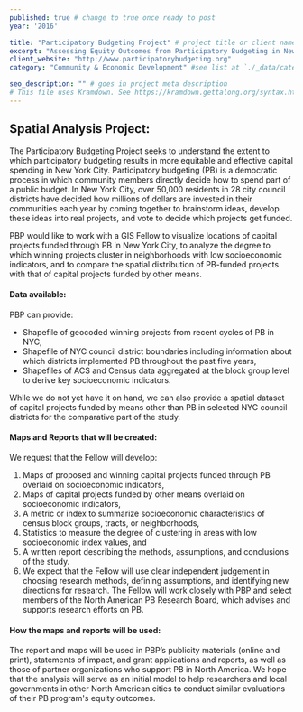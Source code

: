 ```yaml
---
published: true # change to true once ready to post
year: '2016'

title: "Participatory Budgeting Project" # project title or client name
excerpt: "Assessing Equity Outcomes from Participatory Budgeting in New York City" # shows on project list page
client_website: "http://www.participatorybudgeting.org"
category: "Community & Economic Development" #see list at `./_data/categories.yml`

seo_description: "" # goes in project meta description
# This file uses Kramdown. See https://kramdown.gettalong.org/syntax.html for syntax
---
```


## Spatial Analysis Project:
The Participatory Budgeting Project seeks to understand the extent to which participatory budgeting results in more equitable and effective capital spending in New York City. Participatory budgeting (PB) is a democratic process in which community members directly decide how to spend part of a public budget. In New York City, over 50,000 residents in 28 city council districts have decided how millions of dollars are invested in their communities each year by coming together to brainstorm ideas, develop these ideas into real projects, and vote to decide which projects get funded.

PBP would like to work with a GIS Fellow to visualize locations of capital projects funded through PB in New York City, to analyze the degree to which winning projects cluster in neighborhoods with low socioeconomic indicators, and to compare the spatial distribution of PB-funded projects with that of capital projects funded by other means.

#### Data available:
PBP can provide:
- Shapefile of geocoded winning projects from recent cycles of PB in NYC,
- Shapefile of NYC council district boundaries including information about which districts implemented PB throughout the past five years,
- Shapefiles of ACS and Census data aggregated at the block group level to derive key socioeconomic indicators.

While we do not yet have it on hand, we can also provide a spatial dataset of capital projects funded by means other than PB in selected NYC council districts for the comparative part of the study.

#### Maps and Reports that will be created:
We request that the Fellow will develop:
1. Maps of proposed and winning capital projects funded through PB overlaid on socioeconomic indicators,
2. Maps of capital projects funded by other means overlaid on socioeconomic indicators,
3. A metric or index to summarize socioeconomic characteristics of census block groups, tracts, or neighborhoods,
4. Statistics to measure the degree of clustering in areas with low socioeconomic index values, and
5. A written report describing the methods, assumptions, and conclusions of the study.
6. We expect that the Fellow will use clear independent judgement in choosing research methods, defining assumptions, and identifying new directions for research. The Fellow will work closely with PBP and select members of the North American PB Research Board, which advises and supports research efforts on PB.

#### How the maps and reports will be used:
The report and maps will be used in PBP’s publicity materials (online and print), statements of impact, and grant applications and reports, as well as those of partner organizations who support PB in North America. We hope that the analysis will serve as an initial model to help researchers and local governments in other North American cities to conduct similar evaluations of their PB program's equity outcomes.
